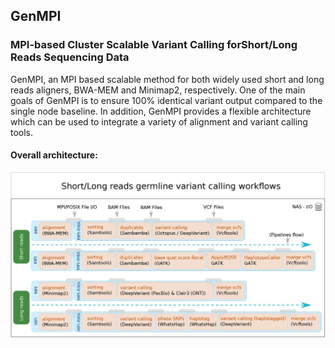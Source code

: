 ## GenMPI
### MPI-based Cluster Scalable Variant Calling forShort/Long Reads Sequencing Data

GenMPI, an MPI based scalable method for both widely used short and long reads aligners, BWA-MEM and Minimap2, respectively. One of the main goals of GenMPI is to ensure 100% identical variant output compared to the single node baseline. In addition, GenMPI provides a flexible architecture which can be used to integrate a variety of alignment and variant calling tools. 

#### Overall architecture:

<img width="1373" alt="genmpi_architecture" src="genmpi_architecture.jpg">
